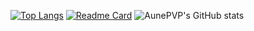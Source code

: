 [![Top Langs](https://github-readme-stats.vercel.app/api/top-langs/?username=AunePVP&layout=compact)](https://github.com/anuraghazra/github-readme-stats)
[![Readme Card](https://github-readme-stats.vercel.app/api/pin/?username=AunePVP&repo=Game-Server-Query-and-Control-Center)](https://github.com/anuraghazra/github-readme-stats)
![AunePVP's GitHub stats](https://github-readme-stats.vercel.app/api?username=AunePVP&show_icons=true&hide=issues,prs&count_private=true)
